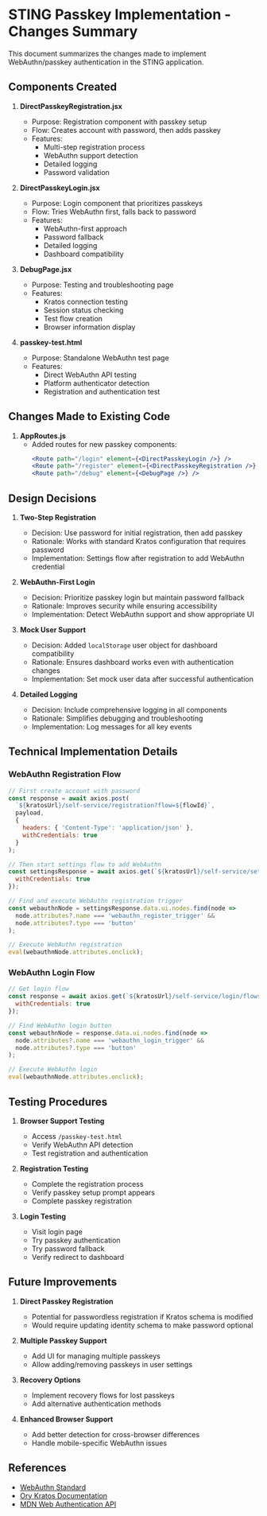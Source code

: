 # STING Passkey Implementation - Changes Summary

This document summarizes the changes made to implement WebAuthn/passkey authentication in the STING application.

## Components Created

1. **DirectPasskeyRegistration.jsx**
   - Purpose: Registration component with passkey setup
   - Flow: Creates account with password, then adds passkey
   - Features: 
     - Multi-step registration process
     - WebAuthn support detection
     - Detailed logging
     - Password validation

2. **DirectPasskeyLogin.jsx**
   - Purpose: Login component that prioritizes passkeys
   - Flow: Tries WebAuthn first, falls back to password
   - Features:
     - WebAuthn-first approach
     - Password fallback
     - Detailed logging
     - Dashboard compatibility

3. **DebugPage.jsx**
   - Purpose: Testing and troubleshooting page
   - Features:
     - Kratos connection testing
     - Session status checking
     - Test flow creation
     - Browser information display

4. **passkey-test.html**
   - Purpose: Standalone WebAuthn test page
   - Features:
     - Direct WebAuthn API testing
     - Platform authenticator detection
     - Registration and authentication test

## Changes Made to Existing Code

1. **AppRoutes.js**
   - Added routes for new passkey components:
     ```jsx
     <Route path="/login" element={<DirectPasskeyLogin />} />
     <Route path="/register" element={<DirectPasskeyRegistration />} />
     <Route path="/debug" element={<DebugPage />} />
     ```

## Design Decisions

1. **Two-Step Registration**
   - Decision: Use password for initial registration, then add passkey
   - Rationale: Works with standard Kratos configuration that requires password
   - Implementation: Settings flow after registration to add WebAuthn credential

2. **WebAuthn-First Login**
   - Decision: Prioritize passkey login but maintain password fallback
   - Rationale: Improves security while ensuring accessibility
   - Implementation: Detect WebAuthn support and show appropriate UI

3. **Mock User Support**
   - Decision: Added `localStorage` user object for dashboard compatibility
   - Rationale: Ensures dashboard works even with authentication changes
   - Implementation: Set mock user data after successful authentication

4. **Detailed Logging**
   - Decision: Include comprehensive logging in all components
   - Rationale: Simplifies debugging and troubleshooting
   - Implementation: Log messages for all key events

## Technical Implementation Details

### WebAuthn Registration Flow

```javascript
// First create account with password
const response = await axios.post(
  `${kratosUrl}/self-service/registration?flow=${flowId}`,
  payload,
  {
    headers: { 'Content-Type': 'application/json' },
    withCredentials: true
  }
);

// Then start settings flow to add WebAuthn
const settingsResponse = await axios.get(`${kratosUrl}/self-service/settings/browser`, {
  withCredentials: true
});

// Find and execute WebAuthn registration trigger
const webauthnNode = settingsResponse.data.ui.nodes.find(node => 
  node.attributes?.name === 'webauthn_register_trigger' &&
  node.attributes?.type === 'button'
);

// Execute WebAuthn registration
eval(webauthnNode.attributes.onclick);
```

### WebAuthn Login Flow

```javascript
// Get login flow
const response = await axios.get(`${kratosUrl}/self-service/login/flows?id=${flowId}`, {
  withCredentials: true
});

// Find WebAuthn login button
const webauthnNode = response.data.ui.nodes.find(node => 
  node.attributes?.name === 'webauthn_login_trigger' &&
  node.attributes?.type === 'button'
);

// Execute WebAuthn login
eval(webauthnNode.attributes.onclick);
```

## Testing Procedures

1. **Browser Support Testing**
   - Access `/passkey-test.html`
   - Verify WebAuthn API detection
   - Test registration and authentication

2. **Registration Testing**
   - Complete the registration process
   - Verify passkey setup prompt appears
   - Complete passkey registration

3. **Login Testing**
   - Visit login page
   - Try passkey authentication
   - Try password fallback
   - Verify redirect to dashboard

## Future Improvements

1. **Direct Passkey Registration**
   - Potential for passwordless registration if Kratos schema is modified
   - Would require updating identity schema to make password optional

2. **Multiple Passkey Support**
   - Add UI for managing multiple passkeys
   - Allow adding/removing passkeys in user settings

3. **Recovery Options**
   - Implement recovery flows for lost passkeys
   - Add alternative authentication methods

4. **Enhanced Browser Support**
   - Add better detection for cross-browser differences
   - Handle mobile-specific WebAuthn issues

## References

- [WebAuthn Standard](https://www.w3.org/TR/webauthn-2/)
- [Ory Kratos Documentation](https://www.ory.sh/docs/kratos/selfservice/flows/webauthn-passwordless)
- [MDN Web Authentication API](https://developer.mozilla.org/en-US/docs/Web/API/Web_Authentication_API)